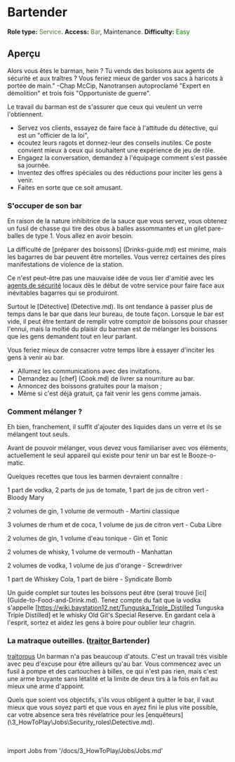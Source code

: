 # Bartender
**Role type:** <font color="#4e7331">Service</font>. **Access:** <font color="#4e7331">Bar</font>, Maintenance. **Difficulty:** <font color="Green">Easy</font>


## Aperçu

Alors vous êtes le barman, hein ? Tu vends des boissons aux agents de sécurité et aux traîtres ?
Vous feriez mieux de garder vos sacs à haricots à portée de main." -Chap McCip, Nanotransen autoproclamé "Expert en démolition" et trois fois "Opportuniste de guerre".

Le travail du barman est de s'assurer que ceux qui veulent un verre l'obtiennent.
- Servez vos clients, essayez de faire face à l'attitude du détective, qui est un "officier de la loi",
- écoutez leurs ragots et donnez-leur des conseils inutiles. Ce poste convient mieux à ceux qui souhaitent une expérience de jeu de rôle.
- Engagez la conversation, demandez à l'équipage comment s'est passée sa journée.
- Inventez des offres spéciales ou des réductions pour inciter les gens à venir.
- Faites en sorte que ce soit amusant.

### S'occuper de son bar

En raison de la nature inhibitrice de la sauce que vous servez,
vous obtenez un fusil de chasse qui tire des obus à balles assommantes et un gilet pare-balles de type 1. Vous allez en avoir besoin.

La difficulté de [préparer des boissons] (Drinks-guide.md) est minime, mais les bagarres de bar peuvent être mortelles.
Vous verrez certaines des pires manifestations de violence de la station.

Ce n'est peut-être pas une mauvaise idée de vous lier d'amitié avec les [agents de sécurité](Security-Officer.md) locaux dès le début de votre service pour faire face aux inévitables bagarres qui se produiront.

Surtout le [Détective] (Detective.md).
Ils ont tendance à passer plus de temps dans le bar que dans leur bureau, de toute façon.
Lorsque le bar est vide, il peut être tentant de remplir votre comptoir de boissons pour chasser l'ennui, mais la moitié du plaisir du barman est de mélanger les boissons que les gens demandent tout en leur parlant.

Vous feriez mieux de consacrer votre temps libre à essayer d'inciter les gens à venir au bar.

- Allumez les communications avec des invitations.
- Demandez au [chef] (Cook.md) de livrer sa nourriture au bar.
- Annoncez des boissons gratuites pour la maison ;
- Même si c'est déjà gratuit, ça fait venir les gens comme jamais.

### Comment mélanger ?

Eh bien, franchement, il suffit d'ajouter des liquides dans un verre et ils se mélangent tout seuls.

Avant de pouvoir mélanger, vous devez vous familiariser avec vos éléments, actuellement le seul appareil qui existe pour tenir un bar est le Booze-o-matic.

Quelques recettes que tous les barmen devraient connaître :

1 part de vodka, 2 parts de jus de tomate, 1 part de jus de citron vert - Bloody Mary

2 volumes de gin, 1 volume de vermouth - Martini classique

3 volumes de rhum et de coca, 1 volume de jus de citron vert - Cuba Libre

2 volumes de gin, 1 volume d'eau tonique - Gin et Tonic

2 volumes de whisky, 1 volume de vermouth - Manhattan

2 volumes de vodka, 1 volume de jus d'orange - Screwdriver

1 part de Whiskey Cola, 1 part de bière - Syndicate Bomb

Un guide complet sur toutes les boissons peut être (sera) trouvé [ici] (Guide-to-Food-and-Drink.md).
Tenez compte du fait que la vodka s'appelle [https://wiki.baystation12.net/Tunguska_Triple_Distilled Tunguska Triple Distilled] et le whisky Old Git's Special Reserve.
En gardant cela à l'esprit, sortez et aidez les gens à boire pour oublier leur chagrin.

### La matraque outeilles. ([traitor ](\5_Dev\routine1.0.5\Antagoniste\Traitor.md) Bartender)

[traitorous](\5_Dev\routine1.0.5\Antagoniste\Traitor.md) Un barman n'a pas beaucoup d'atouts.
C'est un travail très visible avec peu d'excuse pour être ailleurs qu'au bar.
Vous commencez avec un fusil à pompe et des cartouches à billes, ce qui n'est pas rien, mais c'est une arme bruyante sans létalité et la limite de deux tirs à la fois en fait au mieux une arme d'appoint.

Quels que soient vos objectifs, s'ils vous obligent à quitter le bar, il vaut mieux que vous soyez parti et que vous en ayez fini le plus vite possible, car votre absence sera très révélatrice pour les [enquêteurs] (\3_HowToPlay\Jobs\Security_roles\Detective.md).
  <br/>
<br/>
<br/>

import Jobs from '/docs/3_HowToPlay/Jobs/Jobs.md'

<Jobs />

